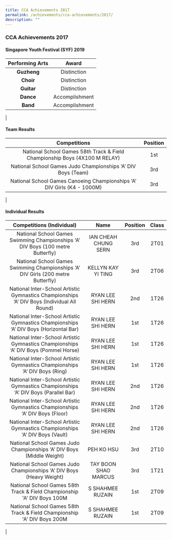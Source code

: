 ```yaml
---
title: CCA Achievements 2017
permalink: /achievements/cca-achievements/2017/
description: ""
---
```

### **CCA Achievements 2017**
#### **Singapore Youth Festival (SYF) 2019**

| Performing Arts | Award |
|:---:|:---:|
| **Guzheng** | Distinction |
| **Choir** | Distinction |
| **Guitar** | Distinction |
| **Dance** | Accomplishment |
| **Band** | Accomplishment  |
|

#### **Team Results**

| Competitions | Position |
|:---:|:---:|
|  National School Games 58th  Track & Field Championship Boys (4X100 M RELAY)  |  1st |
| National School Games Judo Championships ‘A’ DIV Boys (Team) | 3rd |
| National School Games Canoeing Championships ‘A’ DIV  Girls (K4 - 1000M) | 3rd |
|

#### **Individual Results**

| Competitions (Individual) |  Name | Position | Class |
|:---:|:---:|:---:|:---:|
| National School Games Swimming Championships ‘A’ DIV Boys (100 metre Butterfly) | IAN CHEAH CHUNG SERN | 3rd | 2T01 |
| National School Games Swimming Championships ‘A’ DIV Girls (200 metre Butterfly) | KELLYN KAY YI TING | 3rd | 2T06 |
| National Inter-School Artistic Gymnastics Championships ‘A’ DIV  Boys (Individual All Round)  | RYAN LEE SHI HERN | 2nd | 1T26 |
| National Inter-School Artistic Gymnastics Championships ‘A’ DIV Boys (Horizontal Bar)  | RYAN LEE SHI HERN | 1st | 1T26 |
| National Inter-School Artistic Gymnastics Championships ‘A’ DIV Boys (Pommel Horse)  | RYAN LEE SHI HERN | 1st | 1T26 |
| National Inter-School Artistic Gymnastics Championships ‘A’ DIV Boys (Ring)  | RYAN LEE SHI HERN | 1st | 1T26 |
| National Inter-School Artistic Gymnastics Championships ‘A’ DIV Boys (Parallel Bar)  | RYAN LEE SHI HERN | 2nd | 1T26 |
| National Inter-School Artistic Gymnastics Championships ‘A’ DIV Boys (Floor)  | RYAN LEE SHI HERN | 2nd | 1T26 |
| National Inter-School Artistic Gymnastics Championships ‘A’ DIV Boys (Vault)  | RYAN LEE SHI HERN | 2nd | 1T26 |
| National School Games Judo Championships ‘A’ DIV Boys (Middle Weight) | PEH KO HSU | 3rd | 2T10 |
| National School Games Judo Championships ‘A’ DIV Boys (Heavy Weight) | TAY BOON SHAO MARCUS | 3rd | 1T21 |
| National School Games 58th Track & Field Championship 'A' DIV Boys 100M | S SHAHMEE RUZAIN | 1st | 2T09 |
| National School Games 58th Track & Field Championship 'A' DIV Boys 200M | S SHAHMEE RUZAIN | 1st | 2T09 |
|